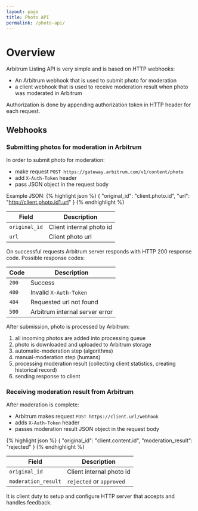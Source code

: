 ```yaml
---
layout: page
title: Photo API
permalink: /photo-api/
---
```


# Overview

Arbitrum Listing API is very simple and is based on HTTP webhooks:

* An Arbitrum webhook that is used to submit photo for moderation
* a client webhook that is used to receive moderation result when photo was moderated in Arbitrum

Authorization is done by appending authorization token in HTTP header for each request.

## Webhooks

### Submitting photos for moderation in Arbitrum

In order to submit photo for moderation:

* make request ```POST https://gateway.arbitrum.com/v1/content/photo```
* add `X-Auth-Token` header
* pass JSON object in the request body

Example JSON:
{% highlight json %}
{
  "original_id": "client.photo.id",
  "url": "http://client.photo.id1.url"
}
{% endhighlight %}

| Field  | Description |
| ------------- | ------------- |
| `original_id` | Client internal photo id |
| `url` | Client photo url |

On successful requests Arbitrum server responds with HTTP 200 response code. Possible response codes:

| Code  | Description |
| ------------- | ------------- |
| `200` | Success |
| `400` | Invalid `X-Auth-Token` |
| `404` | Requested url not found |
| `500` | Arbitrum internal server error |

After submission, photo is processed by Arbitrum:

1. all incoming photos are added into processing queue
2. photo is downloaded and uploaded to Arbitrum storage
3. automatic-moderation step (algorithms)
4. manual-moderation step (humans)
5. processing moderation result (collecting client statistics, creating historical record)
6. sending response to client

### Receiving moderation result from Arbitrum

After moderation is complete:

* Arbitrum makes request ```POST https://client.url/webhook```
* adds `X-Auth-Token` header
* passes moderation result JSON object in the request body

{% highlight json %}
{
  "original_id": "client.content.id",
  "moderation_result": "rejected"
}
{% endhighlight %}

| Field  | Description |
| ------------- | ------------- |
| `original_id` | Client internal photo id |
| `moderation_result` | `rejected` or `approved` |

It is client duty to setup and configure HTTP server that accepts and handles feedback.